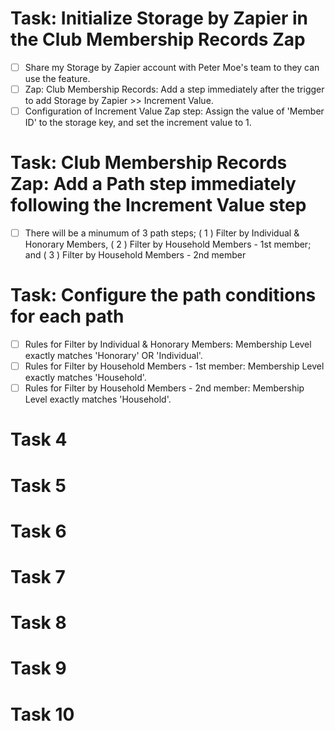 # Task: Initialize Storage by Zapier in the Club Membership Records Zap

- [ ] Share my Storage by Zapier account with Peter Moe's team to they can use the feature. 
- [ ] Zap: Club Membership Records: Add a step immediately after the trigger to add Storage by Zapier >> Increment Value.
- [ ] Configuration of Increment Value Zap step: Assign the value of 'Member ID' to the storage key, and set the increment value to 1.
      
# Task: Club Membership Records Zap: Add a Path step immediately following the Increment Value step

- [ ] There will be a minumum of 3 path steps; ( 1 ) Filter by Individual & Honorary Members, ( 2 ) Filter by Household Members - 1st member; and ( 3 ) Filter by Household Members - 2nd member

# Task: Configure the path conditions for each path

- [ ] Rules for Filter by Individual & Honorary Members: Membership Level exactly matches 'Honorary' OR 'Individual'.
- [ ] Rules for Filter by Household Members - 1st member: Membership Level exactly matches 'Household'.
- [ ] Rules for Filter by Household Members - 2nd member: Membership Level exactly matches 'Household'.

# Task 4

# Task 5

# Task 6

# Task 7

# Task 8

# Task 9

# Task 10
